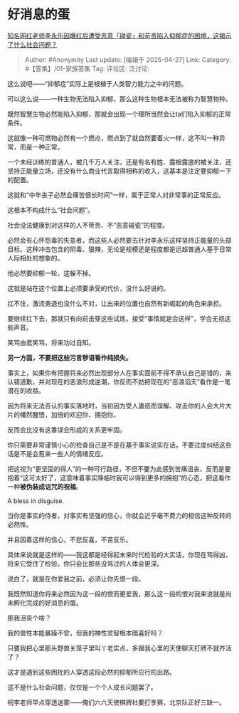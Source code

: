 # 好消息的蛋
[知名网红老师李永乐因爆红后遭受恶意「碰瓷」和苛责陷入抑郁症的困境，这揭示了什么社会问题？](https://www.zhihu.com/question/1896882364531053698/answer/1899906969797633741)

> Author: #Anonymity
> Last update: [编辑于 2025-04-27]
> Link:
> Category: #【答集】/01-家族答集 
> Tag:
> 评论区:
> 泛讨论:

这么说吧——“抑郁症”实际上是根植于人类智力能力之中的问题。

可以这么说——一种生物无法陷入抑郁，那么这种生物根本无法被称为智慧物种。

既然智慧生物必然能陷入抑郁，那就会出现一个理所当然会让ta们陷入抑郁的正常条件。

这就像一种可燃物必然有一个燃点，燃点到了就自然要着火一样，这不叫一种异常，而是一种正常。

一个未经训练的普通人，被几千万人关注，还是有名有姓、露根露底的被关注，还坚持正能量立场，还没有什么商业代言取得相称的收入，这基本是注定要抑郁一下的配置。

这就和“中年丧子必然会痛苦很长时间”一样，属于正常人对非常事的正常反应。

这根本不构成什么“社会问题”。

社会没法健康到对这样的人不苛责、不“恶意碰瓷”的程度。

必然会有心怀怨毒的失意者，而这些人必然要去针对李永乐这样坚持正能量的头部目标。这种冲击包含的阴毒、狠辣，无论是规模还是程度都是远超普通人基于日常人际相处的想象的。

他必然要抑郁一轮，这躲不掉。

这就是站在这个位置上必须要承受的代价，没什么好说的。

扛不住，激流勇退也没什么不对，让出来的位置也自然有新崛起的角色来承担。

要继续扛下去，那就只有向前击穿这些试炼，接受“事情就是会这样”，学会无视这些声音。

笑骂由君笑骂，将来功过自知。

**另一方面，不要把这些污言秽语看作纯损失。**

事实上，如果你有把握将来必然出现部分人在事实面前不得不承认自己是错的，来认错道歉，并对现在的恶浪形成逆潮，你反而不妨把现在的“恶浪滔天”看作是一笔潜在的收益。

因为将来无法否认的事实落地时，当初因为受人蛊惑而误解、攻击你的人会大片大片的幡然醒悟，加倍的欢迎你、拥抱你。

反而会比没有这番误会形成的关系更牢固。

你只需要非常谨慎小心的检查自己是不是在基于事实说实在话，不要过度纠结这些话是不是会惹来一些人的情绪反应。

把这视为“更坚固的得人”的一种可行路径，不但不要为此感到苦痛沮丧、反而是要抱着“这可太好了，这意味着事实降临时我可以得到更多的拥抱”的心态，把这看作一种**被伪装成诅咒的祝福**。

A bless in disguise.

当你是事实的侍者，对事实有坚强的信心，你就会近乎毫不费力的相信这种反转的必然性。

并且因着这样的信心，不悲反喜，不苦反乐。

具体来说就是这样的——我这都是经得起未来时代检验的大实话，你现在骂得凶，将来它受住了检验，你只会比那些没骂过的人体会更深。

说白了，就是在你爱我之前，必须让你先恨一段。

我既然知道你将来必然因为这一段的恨而更爱我，那么这一段的恨对我来说就是尚未孵化完成的好消息的蛋。

那我沮丧个啥？

我的兽性本能暴躁不安，但我的神性灵智根本暗喜好吗？

只要我把心里那头野兽关笼子里叫丫老实点，多跟我心里的天使聊天打牌不就齐活了？

这才是遇到这些困扰的人穿透这段必然的抑郁所应行的出路。

这不是什么社会问题，仅仅是一个个人成长问题罢了。

祝李老师早点穿透迷雾——俺们六六天使棋牌社要打季赛，北京队正好三缺一。
